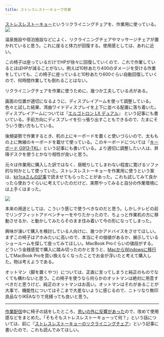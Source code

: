 ```yaml
---
title: ストレスレストーキョーで作業
---
```

[ストレスレストーキョー](https://www.amazon.co.jp/dp/B08B3NM7RW)というリクライニングチェアを、作業用に使っている。![](https://lh3.googleusercontent.com/docs/AG8NV2aiA_qCXEqZQUB4UzfAsERfHdwVUAAIcS7XjBDWaN6pfPo2D_kRcZytEjYUoNgdZN88NF33sRqgHUuZ3ZE7H9xDvLZbon7XwpWxVJL9UZbE5q4cUYffct1SK0AvWd2KBsDIrwlZGTGhcoelmZxXdqDkxptQMSgvfwvP8Lco24bJ6GsgeK2Q54Uf1pyPixQAspsiqs4l_oairH5qpay-3ak8Glc_DX2GZ9nJTTr7j00UtE5_JjP78Wkk2nuczZI-7E8S7wreXUCsFmiuS92KalKICx45aRGIoKfmF2e_O9bhmrmWtODbqAIj9XRXbsT4SLlUTckSk1uXQJ8CMlnomFOKDBKFPYx60gxv1fEE_dSZV3O8w50BBayvVC72CIq0P5CywBRb_dVSilqTcxDcPqzXuUHnIK1_u0iE9qP9dAmvNmsMbiWoXvpwULrFWV2Zh0jDBOjpg-3MkRs_gZk4F1aOfR5S1iku8LLrK8cY1qORbXLl9TTNjg1QyPtWE0GZAm3g0iYNT9XipW5R2GpT-YZ0vOQN1wsJrTuDe3T0JFvUayX4aGNnHMzk1SOd5IO9rEsGJRujUPrFStw39RNbARKmRxcVu9QFJtOMQ3iQBcw0ozaYWVxWFMUESwlk7GyXj4O8nS1PlxIYFGXuRAaLeYL2UObLmqjn1OvPD4LkRgO_XjQBtIQdENGuoj3V4EMC36swbc72hVTKdZZ5Amkp2JqERp1NguR3tiBEdbVbrsO7ZJhuNuEqC9GrJJgd6NZ0rqAPd6QRib9W25fsG0zedd9xdZfvG2wN67TmdZ7eQfAkz7Uc_6720fN4boghpCG65jiwS5kV9KZ3ZHvImforzcgFzR1ZVND9xEZOPirNSoRYZxcwkBKJ5od5IPVjUyAVI6RGAEmvdUPh_roEmWhjUEA73fD0Z34zx5F_5TGq1KUbQM1sRdxi57ntNdv4CHui3oNFD6_lxIvyJVhN1aK_H9O7ZO1KfptaExdVyyABFjxGuFNgdeL8jk6ETrKRvmN1arw9AXSwuLPoheGugS9kwjqmwRqGgUYL7HSJeYHcgfzv756jCEaplgVRuJHb9HCFWA8k9w-z7l_2JiIpk9088XFyVxhrSmXdftBF-N9q_M180lJLVC25NqO88iEY1YJ2Zc0uGVjkC5JwRYRR9flKFCAW1FSJLbhbbH1iI38XWnZoz4-1H3GJyDds7zBBDqAFyvyCW8qa5_uMEwFew_BX_jsDIo3OQQ4B6TslMumWa6KqC10z)

温泉施設や宿泊施設などによく、リクライニングチェアやマッサージチェアが置かれていると思う。これに座ると体力が回復する。使用感としては、あれに近い。

この椅子は座っているだけでHPが徐々に回復していくので、これで作業しているとほぼHPが減ることがない。例えば10秒あたり400のダメージを受ける作業をしていても、この椅子に座っていると10秒あたり600ぐらい自動回復していくので、何時間作業しても倒れることはない。

リクライニングチェアを作業に使うために、幾つか工夫している点がある。

画面の位置が適切になるように、ディスプレイアームを使って調整している。色々と試した結果、湾曲ワイドディスプレイを上下に並べる配置に落ち着いた。ディスプレイアームについては『[エルゴトロン LX デュアル](https://r7kamura.com/articles/2021-02-27-ergotron-lx-dual)』 という記事にも書いている。手前方向にディスプレイを引っ張り出すこともできるので、たまにそういう使い方もしている。

後傾姿勢で作業するとき、机の上にキーボードを置くと使いづらいので、太ももの上に無線のキーボードを載せて使っている。このキーボードについては『[キーボード G913-TKL](https://r7kamura.com/articles/2020-10-21-keyboard-g913-tkl)』という記事にも書いている。より適切に調整したい人は、昇降デスクを使うとかなり相性が良いと思う。

元々は作業用に購入した訳ではなく、居眠りしてしまわない程度に寛げるソファ的な何かとして使っていた。ストレスレストーキョーを作業用に使うという案は、[kir1caさんの記事](https://gadget-shot.com/53119)で読ませてもらったことがあった。これも試してみて良かったら使おうぐらいに考えていたのだけど、実際やってみると自分の作業環境には上手くはまった。

![](https://lh3.googleusercontent.com/docs/AG8NV2YnbGCRxCZKHZLxYQSN8TC-vdHFeJ_yvRcMvlAmg1vJkSuYgCzQ4oAG7K0-6zxZ5XhYLW0AOREw3Hvn_5dgNmS8k5zUNWXy4-9eROZOfrku-pGrKyjFVohzv4OGGNanXknmic-gtKIGY-dFZev2HhvHh8uWw-9_62uBbeMKBp2Lmi1kCXSqxSpQxpaB92BVWVS1vpvPOgrFOHujDE3zMa6VGjTWBglPMpXVaxLokrRK2f0zxkyHK0BvFKRvEHn5FC1yfyCQcPvT-RHiC8gzBJp8VIDilwj48EiVpfyD3IxapqnkPXlM1BeQ6w4rZWG3upsXPapMtJHa2hA4DJTa0odD-OTVPBrAnnsS51deHysHYVMlkxnTDSLvMkM0OTZwJ7VZYpN_Y4kJ54hzA8R7tkCWki5zmjnoFGkTfbiMTgCO9DttPN6aYg5fcDA-Zynq6_ENKFpuutdPfh-wOA6_DGF1JbdgNqipD0YNiwzXiR2twuup6DiL0JxQtVUW8192x_cdd4dRC8A8gzc1fWUYBbmLVDp_dO-Cp42PSvh0mGu9o9OYOXhRMwgwAljm3l_VGnKt78GPBt7AA_mBfZiv9RV7EVJHPNewiW-E2gz_7RkBR2wF-O1_Ced-u_SSTJw-qqeIEk5hyBkPVGNAXfEHKy2Qka-yDmY3D0f0aj6haenoHCY4tXvsfUvjnfkMVt6HRZiEcsTBmyKKuQXQsrihVUkZQTCfqx-W0Pv99MAIwNNkPuJBwa6YHYHvnbPpZT1EFi8RUGPOAkpdUA5wAzu9NDiU21LlnjgE4IzAl-_UbpLfb-FWyKDcYIRiz3-YtKuUNVEaTuzuYsDK6FLaa-OWv5zgvVqJaaWamu4LPPn7WCQNOnnySq2MOSXfZ2fGi_n1Ns3eqsErAlAQAoYnUGZ6bb8HJHFI6Lx_EscW5KKyH5y0LEKmNW_bPJHDpr0NXzbRyMwn0bUKhJ6DeQg2KcxLez1sng1nTTZhdlX8Va2no4tUHr8QTe5F-Bqs1An9dxohIcjqBGSPTOs5FqdD_dqIe-IAtpdnF6_gXaxBeSd-geRSserIJyYQxFxwA2rA6Na6ywPqllLB_xZtmBq7K-ZayZjdrgj3L5NZfuVbYuduNzrHiRhCpwGoVqJCZLCw4gTRsWAt8woPjvX-3Y_aHnGe1Q41wOfcJQLdMrJtir3JPpVh7O5e7KXCldWwpO7p_fM--njxrjfgUUTppZJULnhpCB1uLsigX7pRT_wWVlo7Wn9bWw_2)

本来の用途としては、こういう感じで使うべきなのだと思う。しかしテレビの前でリングフィットアドベンチャーをやりたかったので、ちょっと作業机の方に移動させるか、と動かしてみたらそのまま住み着いて今の形になってしまった。

興味が湧いて購入を検討している人向けに、幾つかアドバイスをさせてほしい。まずこの椅子はアホみたいに高いので、本当にその価値があるか、展示しているショールームを探して座ってみてほしい。MacBook Proぐらいの値段がする。どういう金銭感覚で購入に踏み切ったのかと言うと、[MacからWindowsに移行](https://r7kamura.com/articles/2020-10-04-windows-revolution)してMacBook Proを買い換えなくなったことでお金が浮いたと考えて購入した。物は考えようである。

オットマン（脚を置くやつ）については、正直に言ってしまうと純正のものでなくても構わないと思う。この椅子を使うなら何らかのオットマンは絶対に用意すべきだと思うけど、純正のオットマンはお高い。オットマンはそれがあることが大事で、機能性についてはそこまで大差ないように感じるので、ニトリなり無印良品なりIKEAなりで見繕っても良いと思う。

* * *

[作業配信](https://www.youtube.com/channel/UC5s-KpSDGzxWPWNv94PnJHw)中に椅子の話をしたところ、[思いの外に反響があった](https://scrapbox.io/miyaoka/%E6%97%A5%E5%A0%B12022-05-03)ので、改めて使用感などをまとめた。「そもそもストレスレストーキョーって何？」という話については、前に『[ストレスレストーキョーのリクライニングチェア](https://r7kamura.com/articles/2021-10-22-stressless-tokyo)』という記事に書いたので、これも読んでみてほしい。
